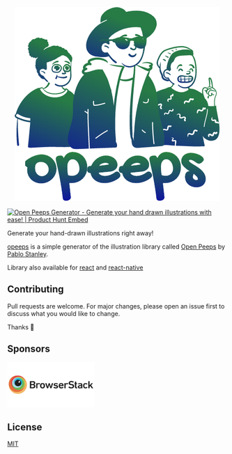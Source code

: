 <p align="center"><img src="logo.png" alt="peeps example"/></p>

<a href="https://www.producthunt.com/posts/open-peeps-generator?utm_source=badge-featured&utm_medium=badge&utm_souce=badge-open-peeps-generator" target="_blank"><img src="https://api.producthunt.com/widgets/embed-image/v1/featured.svg?post_id=189843&theme=dark" alt="Open Peeps Generator - Generate your hand drawn illustrations with ease! | Product Hunt Embed" style="width: 210px; height: 45px;" width="210px" height="45px" /></a>

Generate your hand-drawn illustrations right away!

[opeeps](https://www.opeeps.fun/) is a simple generator of the illustration library called [Open Peeps](https://www.openpeeps.com/) by [Pablo Stanley](https://www.pablostanley.com/).

Library also available for [react](https://github.com/CeamKrier/react-peeps) and [react-native](https://github.com/CeamKrier/react-native-peeps)

## Contributing

Pull requests are welcome. For major changes, please open an issue first to discuss what you would like to change.

Thanks :raised_hands:

## Sponsors

 <a href="https://www.browserstack.com/" target="_blank"><img src="browserstack.png" alt="peeps example" width="200"/></a>

## License

[MIT](<[https://choosealicense.com/licenses/mit/](https://choosealicense.com/licenses/mit/)>)